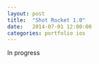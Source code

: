 ```yaml
---
layout: post
title:  "Shot Rocket 1.0"
date:   2014-07-01 12:00:00
categories: portfolio ios
---
```


In progress
